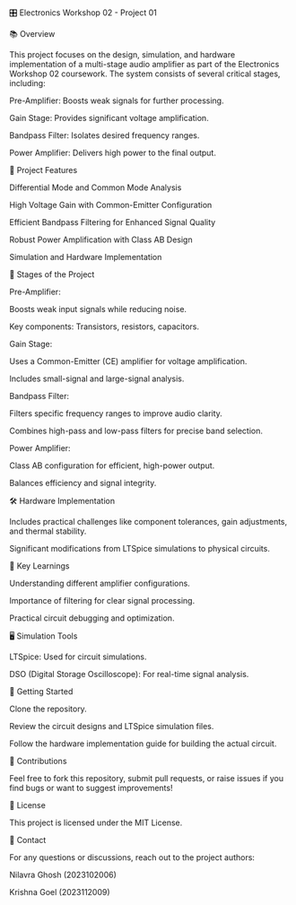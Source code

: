 🎛️ Electronics Workshop 02 - Project 01

📚 Overview

This project focuses on the design, simulation, and hardware implementation of a multi-stage audio amplifier as part of the Electronics Workshop 02 coursework. The system consists of several critical stages, including:

Pre-Amplifier: Boosts weak signals for further processing.

Gain Stage: Provides significant voltage amplification.

Bandpass Filter: Isolates desired frequency ranges.

Power Amplifier: Delivers high power to the final output.

📝 Project Features

Differential Mode and Common Mode Analysis

High Voltage Gain with Common-Emitter Configuration

Efficient Bandpass Filtering for Enhanced Signal Quality

Robust Power Amplification with Class AB Design

Simulation and Hardware Implementation

📐 Stages of the Project

Pre-Amplifier:

Boosts weak input signals while reducing noise.

Key components: Transistors, resistors, capacitors.

Gain Stage:

Uses a Common-Emitter (CE) amplifier for voltage amplification.

Includes small-signal and large-signal analysis.

Bandpass Filter:

Filters specific frequency ranges to improve audio clarity.

Combines high-pass and low-pass filters for precise band selection.

Power Amplifier:

Class AB configuration for efficient, high-power output.

Balances efficiency and signal integrity.

🛠️ Hardware Implementation

Includes practical challenges like component tolerances, gain adjustments, and thermal stability.

Significant modifications from LTSpice simulations to physical circuits.

🎯 Key Learnings

Understanding different amplifier configurations.

Importance of filtering for clear signal processing.

Practical circuit debugging and optimization.

🖥️ Simulation Tools

LTSpice: Used for circuit simulations.

DSO (Digital Storage Oscilloscope): For real-time signal analysis.

🚀 Getting Started

Clone the repository.

Review the circuit designs and LTSpice simulation files.

Follow the hardware implementation guide for building the actual circuit.

🤝 Contributions

Feel free to fork this repository, submit pull requests, or raise issues if you find bugs or want to suggest improvements!

📜 License

This project is licensed under the MIT License.

📧 Contact

For any questions or discussions, reach out to the project authors:

Nilavra Ghosh (2023102006)

Krishna Goel (2023112009)
